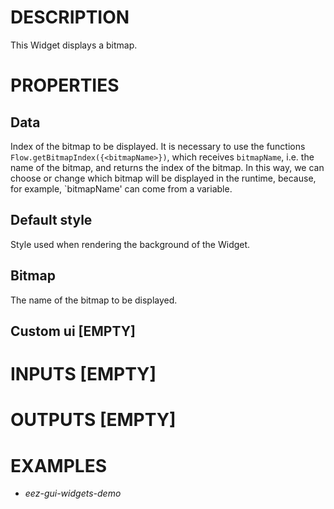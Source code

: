# DESCRIPTION

This Widget displays a bitmap.

# PROPERTIES

## Data

Index of the bitmap to be displayed. It is necessary to use the functions `Flow.getBitmapIndex({<bitmapName>})`, which receives `bitmapName`, i.e. the name of the bitmap, and returns the index of the bitmap. In this way, we can choose or change which bitmap will be displayed in the runtime, because, for example, `bitmapName' can come from a variable.

## Default style

Style used when rendering the background of the Widget.

## Bitmap

The name of the bitmap to be displayed.

## Custom ui [EMPTY]

# INPUTS [EMPTY]

# OUTPUTS [EMPTY]

# EXAMPLES

* _eez-gui-widgets-demo_

